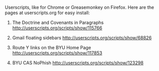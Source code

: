 Userscripts, like for Chrome or Greasemonkey on Firefox.  Here are the pages at userscripts.org for easy install:

1. The Doctrine and Covenants in Paragraphs
http://userscripts.org/scripts/show/115766

2. Gmail floating sidebars
http://userscripts.org/scripts/show/68826

3. Route Y links on the BYU Home Page
http://userscripts.org/scripts/show/117853

4. BYU CAS NoPhish
http://userscripts.org/scripts/show/123298
